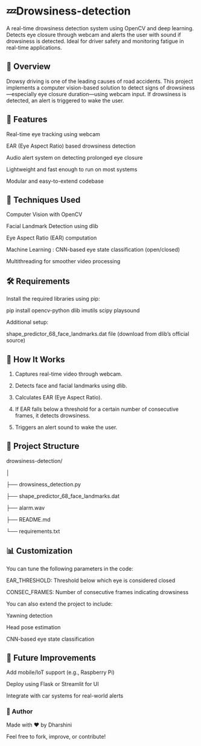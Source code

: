 # 💤Drowsiness-detection
A real-time drowsiness detection system using OpenCV and deep learning. Detects eye closure through webcam and alerts the user with sound if drowsiness is detected. Ideal for driver safety and monitoring fatigue in real-time applications.

## 📌 Overview

Drowsy driving is one of the leading causes of road accidents. This project implements a computer vision-based solution to detect signs of drowsiness—especially eye closure duration—using webcam input. If drowsiness is detected, an alert is triggered to wake the user.


## 🎯 Features

Real-time eye tracking using webcam

EAR (Eye Aspect Ratio) based drowsiness detection

Audio alert system on detecting prolonged eye closure

Lightweight and fast enough to run on most systems

Modular and easy-to-extend codebase


## 🧠 Techniques Used

Computer Vision with OpenCV

Facial Landmark Detection using dlib

Eye Aspect Ratio (EAR) computation

Machine Learning : CNN-based eye state classification (open/closed)

Multithreading for smoother video processing



## 🛠 Requirements

Install the required libraries using pip:

pip install opencv-python dlib imutils scipy playsound

Additional setup:

shape_predictor_68_face_landmarks.dat file (download from dlib’s official source)



## 🚀 How It Works

1. Captures real-time video through webcam.


2. Detects face and facial landmarks using dlib.


3. Calculates EAR (Eye Aspect Ratio).


4. If EAR falls below a threshold for a certain number of consecutive frames, it detects drowsiness.


5. Triggers an alert sound to wake the user.

## 📁 Project Structure

drowsiness-detection/

│

├── drowsiness_detection.py

├── shape_predictor_68_face_landmarks.dat

├── alarm.wav

├── README.md

└── requirements.txt


## 📊 Customization

You can tune the following parameters in the code:

EAR_THRESHOLD: Threshold below which eye is considered closed

CONSEC_FRAMES: Number of consecutive frames indicating drowsiness


You can also extend the project to include:

Yawning detection

Head pose estimation

CNN-based eye state classification


## 🧩 Future Improvements

Add mobile/IoT support (e.g., Raspberry Pi)

Deploy using Flask or Streamlit for UI

Integrate with car systems for real-world alerts

### 📌 Author

Made with ❤️ by Dharshini

Feel free to fork, improve, or contribute!

